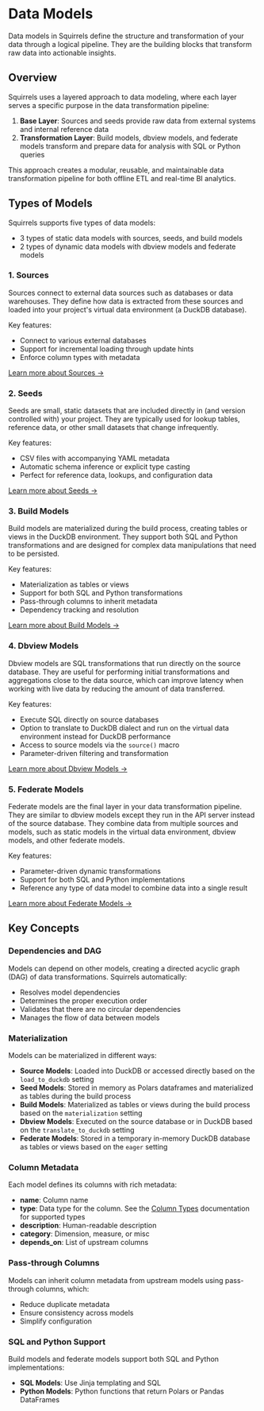 # Data Models

Data models in Squirrels define the structure and transformation of your data through a logical pipeline. They are the building blocks that transform raw data into actionable insights.

## Overview

Squirrels uses a layered approach to data modeling, where each layer serves a specific purpose in the data transformation pipeline:

1. **Base Layer**: Sources and seeds provide raw data from external systems and internal reference data
2. **Transformation Layer**: Build models, dbview models, and federate models transform and prepare data for analysis with SQL or Python queries

This approach creates a modular, reusable, and maintainable data transformation pipeline for both offline ETL and real-time BI analytics.

## Types of Models

Squirrels supports five types of data models:
- 3 types of static data models with sources, seeds, and build models
- 2 types of dynamic data models with dbview models and federate models

### 1. Sources

Sources connect to external data sources such as databases or data warehouses. They define how data is extracted from these sources and loaded into your project's virtual data environment (a DuckDB database).

Key features:
- Connect to various external databases
- Support for incremental loading through update hints
- Enforce column types with metadata

[Learn more about Sources →](./models-source)

### 2. Seeds

Seeds are small, static datasets that are included directly in (and version controlled with) your project. They are typically used for lookup tables, reference data, or other small datasets that change infrequently.

Key features:
- CSV files with accompanying YAML metadata
- Automatic schema inference or explicit type casting
- Perfect for reference data, lookups, and configuration data

[Learn more about Seeds →](./models-seed)

### 3. Build Models

Build models are materialized during the build process, creating tables or views in the DuckDB environment. They support both SQL and Python transformations and are designed for complex data manipulations that need to be persisted.

Key features:
- Materialization as tables or views
- Support for both SQL and Python transformations
- Pass-through columns to inherit metadata
- Dependency tracking and resolution

[Learn more about Build Models →](./models-build)

### 4. Dbview Models

Dbview models are SQL transformations that run directly on the source database. They are useful for performing initial transformations and aggregations close to the data source, which can improve latency when working with live data by reducing the amount of data transferred.

Key features:
- Execute SQL directly on source databases
- Option to translate to DuckDB dialect and run on the virtual data environment instead for DuckDB performance
- Access to source models via the `source()` macro
- Parameter-driven filtering and transformation

[Learn more about Dbview Models →](./models-dbview)

### 5. Federate Models

Federate models are the final layer in your data transformation pipeline. They are similar to dbview models except they run in the API server instead of the source database. They combine data from multiple sources and models, such as static models in the virtual data environment, dbview models, and other federate models.

Key features:
- Parameter-driven dynamic transformations
- Support for both SQL and Python implementations
- Reference any type of data model to combine data into a single result

[Learn more about Federate Models →](./models-federate)

## Key Concepts

### Dependencies and DAG

Models can depend on other models, creating a directed acyclic graph (DAG) of data transformations. Squirrels automatically:
- Resolves model dependencies
- Determines the proper execution order
- Validates that there are no circular dependencies
- Manages the flow of data between models

### Materialization

Models can be materialized in different ways:
- **Source Models**: Loaded into DuckDB or accessed directly based on the `load_to_duckdb` setting
- **Seed Models**: Stored in memory as Polars dataframes and materialized as tables during the build process
- **Build Models**: Materialized as tables or views during the build process based on the `materialization` setting
- **Dbview Models**: Executed on the source database or in DuckDB based on the `translate_to_duckdb` setting
- **Federate Models**: Stored in a temporary in-memory DuckDB database as tables or views based on the `eager` setting

### Column Metadata

Each model defines its columns with rich metadata:
- **name**: Column name
- **type**: Data type for the column. See the [Column Types] documentation for supported types
- **description**: Human-readable description
- **category**: Dimension, measure, or misc
- **depends_on**: List of upstream columns

### Pass-through Columns

Models can inherit column metadata from upstream models using pass-through columns, which:
- Reduce duplicate metadata
- Ensure consistency across models
- Simplify configuration

### SQL and Python Support

Build models and federate models support both SQL and Python implementations:
- **SQL Models**: Use Jinja templating and SQL
- **Python Models**: Python functions that return Polars or Pandas DataFrames


[Column Types]: ./column-types
